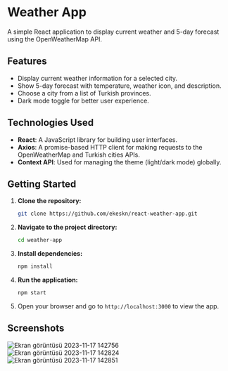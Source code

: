 # Weather App

A simple React application to display current weather and 5-day forecast using the OpenWeatherMap API.

## Features

- Display current weather information for a selected city.
- Show 5-day forecast with temperature, weather icon, and description.
- Choose a city from a list of Turkish provinces.
- Dark mode toggle for better user experience.

## Technologies Used

- **React**: A JavaScript library for building user interfaces.
- **Axios**: A promise-based HTTP client for making requests to the OpenWeatherMap and Turkish cities APIs.
- **Context API**: Used for managing the theme (light/dark mode) globally.

## Getting Started

1. **Clone the repository:**

    ```bash
    git clone https://github.com/ekeskn/react-weather-app.git
    ```

2. **Navigate to the project directory:**

    ```bash
    cd weather-app
    ```

3. **Install dependencies:**

    ```bash
    npm install
    ```

4. **Run the application:**

    ```bash
    npm start
    ```

5. Open your browser and go to `http://localhost:3000` to view the app.

## Screenshots
![Ekran görüntüsü 2023-11-17 142756](https://github.com/ekeskn/react-weather-app/assets/96025028/c30b27c6-7a53-48e4-90ba-085e8c134e12)
![Ekran görüntüsü 2023-11-17 142824](https://github.com/ekeskn/react-weather-app/assets/96025028/0c729d9b-daec-4ec6-b306-62b6f684d8e2)
![Ekran görüntüsü 2023-11-17 142851](https://github.com/ekeskn/react-weather-app/assets/96025028/cf25364b-cd16-4c66-a8b9-ce3d920c340c)


